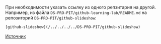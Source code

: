 
При необходимости указать ссылку из одного репзитария на другой.  
Например, из файла `DS-PRO-PIT/github-learning-lab/README.md` на репозиторий `DS-PRO-PIT/github-slideshow`:
```
[github-slideshow](/../../../../DS-PRO-PIT/github-slideshow)
```


[Источник](https://docs.github.com/en/get-started/writing-on-github/getting-started-with-writing-and-formatting-on-github/basic-writing-and-formatting-syntax#relative-links)
